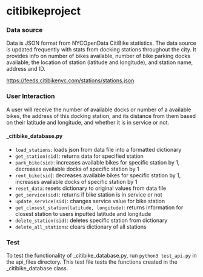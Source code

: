 # citibikeproject

### Data source

Data is JSON format from NYCOpenData CitiBike statistics. The data source is updated frequently with stats from docking stations throughout the city. It provides info on number of bikes available, number of bike parking docks available, the location of station (latitude and longitude), and station name, address and ID.

https://feeds.citibikenyc.com/stations/stations.json

### User Interaction 

A user will receive the number of available docks or number of a available bikes, the address of this docking station,  and its distance from them based on their latitude and longitude, and whether it is in service or not. 

#### _citibike_database.py

* ```load_stations```: loads json from data file into a formatted dictionary
* ```get_station(sid)```: returns data for specified station
* ```park_bike(sid)```: increases available bikes for specific station by 1, decreases available docks of specific station by 1
* ```rent_bike(sid```): decreases available bikes for specific station by 1, increases available docks of specific station by 1
* ```reset_data```: resets dictionary to original values from data file
* ```get_service(sid)```: returns if bike station is in service or not
* ```update_service(sid)```: changes service value for bike station
* ```get_closest_station(latitude, longitude)```: returns information for closest station to users inputted latitude and longitude
* ```delete_station(sid)```: deletes specific station from dictionary
* ```delete_all_stations```: clears dictionary of all stations


### Test

To test the functionality of _citibike_database.py, run ```python3 test_api.py``` in the api_files directory. This test file tests the functions created in the _citibike_database class. 

